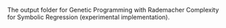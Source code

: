 The output folder for Genetic Programming with Rademacher Complexity for Symbolic Regression (experimental implementation).
